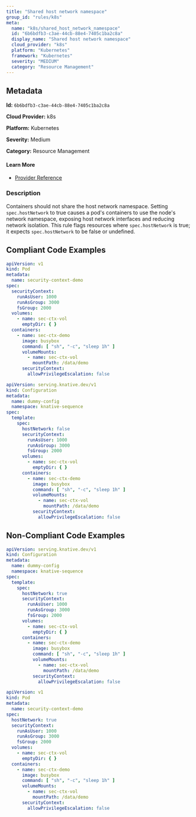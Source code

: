 ```yaml
---
title: "Shared host network namespace"
group_id: "rules/k8s"
meta:
  name: "k8s/shared_host_network_namespace"
  id: "6b6bdfb3-c3ae-44cb-88e4-7405c1ba2c8a"
  display_name: "Shared host network namespace"
  cloud_provider: "k8s"
  platform: "Kubernetes"
  framework: "Kubernetes"
  severity: "MEDIUM"
  category: "Resource Management"
---
```

## Metadata

**Id:** `6b6bdfb3-c3ae-44cb-88e4-7405c1ba2c8a`

**Cloud Provider:** k8s

**Platform:** Kubernetes

**Severity:** Medium

**Category:** Resource Management

#### Learn More

 - [Provider Reference](https://kubernetes.io/docs/concepts/policy/pod-security-policy/)

### Description

 Containers should not share the host network namespace. Setting `spec.hostNetwork` to true causes a pod's containers to use the node's network namespace, exposing host network interfaces and reducing network isolation. This rule flags resources where `spec.hostNetwork` is true; it expects `spec.hostNetwork` to be false or undefined.


## Compliant Code Examples
```yaml
apiVersion: v1
kind: Pod
metadata:
  name: security-context-demo
spec:
  securityContext:
    runAsUser: 1000
    runAsGroup: 3000
    fsGroup: 2000
  volumes:
    - name: sec-ctx-vol
      emptyDir: { }
  containers:
    - name: sec-ctx-demo
      image: busybox
      command: [ "sh", "-c", "sleep 1h" ]
      volumeMounts:
        - name: sec-ctx-vol
          mountPath: /data/demo
      securityContext:
        allowPrivilegeEscalation: false
```

```yaml
apiVersion: serving.knative.dev/v1
kind: Configuration
metadata:
  name: dummy-config
  namespace: knative-sequence
spec:
  template:
    spec:
      hostNetwork: false
      securityContext:
        runAsUser: 1000
        runAsGroup: 3000
        fsGroup: 2000
      volumes:
        - name: sec-ctx-vol
          emptyDir: { }
      containers:
        - name: sec-ctx-demo
          image: busybox
          command: [ "sh", "-c", "sleep 1h" ]
          volumeMounts:
            - name: sec-ctx-vol
              mountPath: /data/demo
          securityContext:
            allowPrivilegeEscalation: false

```
## Non-Compliant Code Examples
```yaml
apiVersion: serving.knative.dev/v1
kind: Configuration
metadata:
  name: dummy-config
  namespace: knative-sequence
spec:
  template:
    spec:
      hostNetwork: true
      securityContext:
        runAsUser: 1000
        runAsGroup: 3000
        fsGroup: 2000
      volumes:
        - name: sec-ctx-vol
          emptyDir: { }
      containers:
        - name: sec-ctx-demo
          image: busybox
          command: [ "sh", "-c", "sleep 1h" ]
          volumeMounts:
            - name: sec-ctx-vol
              mountPath: /data/demo
          securityContext:
            allowPrivilegeEscalation: false

```

```yaml
apiVersion: v1
kind: Pod
metadata:
  name: security-context-demo
spec:
  hostNetwork: true
  securityContext:
    runAsUser: 1000
    runAsGroup: 3000
    fsGroup: 2000
  volumes:
    - name: sec-ctx-vol
      emptyDir: { }
  containers:
    - name: sec-ctx-demo
      image: busybox
      command: [ "sh", "-c", "sleep 1h" ]
      volumeMounts:
        - name: sec-ctx-vol
          mountPath: /data/demo
      securityContext:
        allowPrivilegeEscalation: false
```